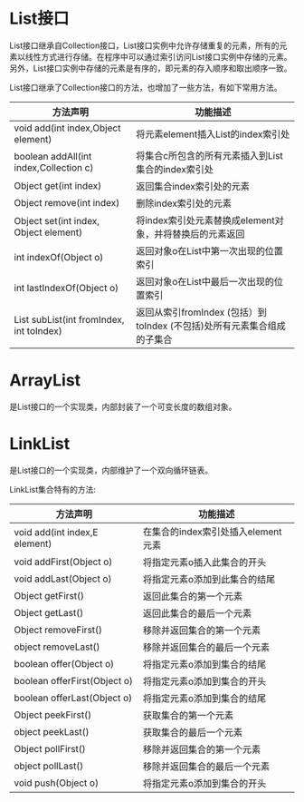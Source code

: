 # List接口

List接口继承自Collection接口，List接口实例中允许存储重复的元素，所有的元素以线性方式进行存储。在程序中可以通过索引访问List接口实例中存储的元素。另外，List接口实例中存储的元素是有序的，即元素的存入顺序和取出顺序一致。

List接口继承了Collection接口的方法，也增加了一些方法，有如下常用方法。

|方法声明|功能描述|
|---|---|
|void add(int index,Object element)|将元素element插入List的index索引处
|boolean addAll(int index,Collection c)|将集合c所包含的所有元素插入到List集合的index索引处
|Object get(int index)|返回集合index索引处的元素
|Object remove(int index)|删除index索引处的元素
|Object set(int index, Object element)|将index索引处元素替换成element对象，并将替换后的元素返回
|int indexOf(Object o)|返回对象o在List中第一次出现的位置索引
|int lastIndexOf(Object o)|返回对象o在List中最后一次出现的位置索引
|List subList(int fromIndex, int toIndex)|返回从索引fromIndex (包括）到toIndex (不包括)处所有元素集合组成的子集合


# ArrayList 

是List接口的一个实现类，内部封装了一个可变长度的数组对象。

# LinkList

是List接口的一个实现类，内部维护了一个双向循环链表。

LinkList集合特有的方法:

|方法声明|功能描述|
|---|---|
|void add(int index,E element)|在集合的index索引处插入element元素
|void addFirst(Object o)|将指定元素o插入此集合的开头
|void addLast(Object o)|将指定元素o添加到此集合的结尾
|Object getFirst()|返回此集合的第一个元素
|Object getLast()|返回此集合的最后一个元素
|Object removeFirst()|移除并返回集合的第一个元素
|object removeLast()|移除并返回集合的最后一个元素
|boolean offer(Object o)|将指定元素o添加到集合的结尾
|boolean offerFirst(Object o)|将指定元素o添加到集合的开头
|boolean offerLast(Object o)|将指定元素o添加到集合的结尾
|Object peekFirst()|获取集合的第一个元素
|object peekLast()|获取集合的最后一个元素
|Object pollFirst()|移除并返回集合的第一个元素
|object pollLast()|移除并返回集合的最后一个元素
|void push(Object o)|将指定元素o添加到集合的开头

